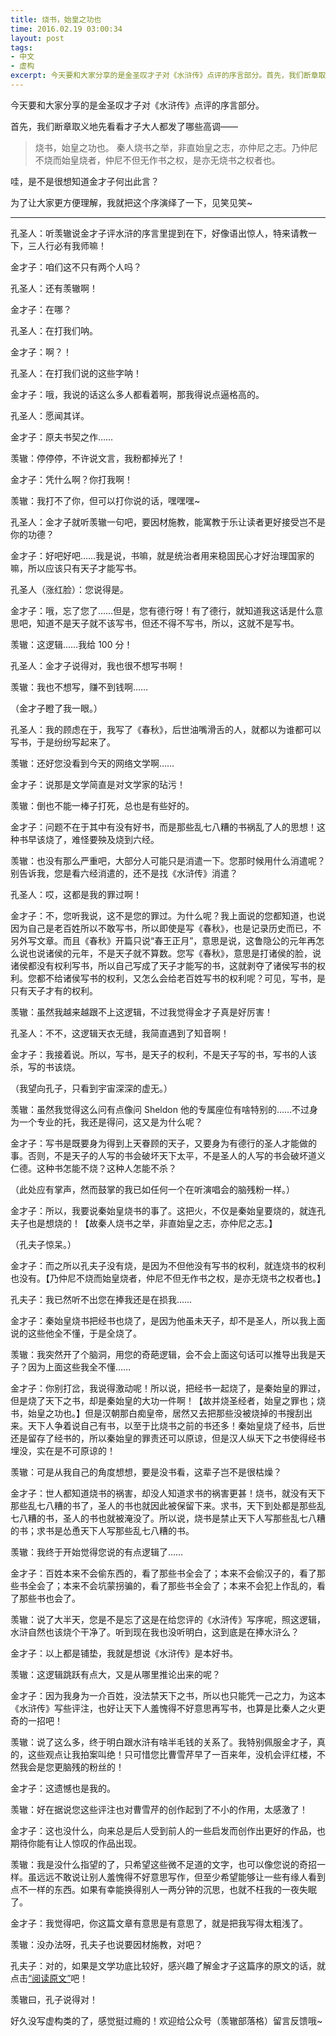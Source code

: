 ```yaml
---
title: 烧书，始皇之功也
time: 2016.02.19 03:00:34
layout: post
tags:
- 中文
- 虚构
excerpt: 今天要和大家分享的是金圣叹才子对《水浒传》点评的序言部分。首先，我们断章取义地先看看才子大人都发了哪些高调——烧书，始皇之功也。……秦人烧书之举，非直始皇之志，亦仲尼之志。乃仲尼不烧而始皇烧者，仲尼不但无作书之权，是亦无烧书之权者也。哇，是不是很想知道金才子何出此言？
---
```


今天要和大家分享的是金圣叹才子对《水浒传》点评的序言部分。

首先，我们断章取义地先看看才子大人都发了哪些高调——

> 烧书，始皇之功也。
> 秦人烧书之举，非直始皇之志，亦仲尼之志。乃仲尼不烧而始皇烧者，仲尼不但无作书之权，是亦无烧书之权者也。

哇，是不是很想知道金才子何出此言？

为了让大家更方便理解，我就把这个序演绎了一下，见笑见笑~

<hr/>

孔圣人：听羡辙说金才子评水浒的序言里提到在下，好像语出惊人，特来请教一下，三人行必有我师嘛！

金才子：咱们这不只有两个人吗？

孔圣人：还有羡辙啊！

金才子：在哪？

孔圣人：在打我们呐。

金才子：啊？！

孔圣人：在打我们说的这些字呐！

金才子：哦，我说的话这么多人都看着啊，那我得说点逼格高的。

孔圣人：愿闻其详。

金才子：原夫书契之作……

羡辙：停停停，不许说文言，我粉都掉光了！

金才子：凭什么啊？你打我啊！

羡辙：我打不了你，但可以打你说的话，嘿嘿嘿~

孔圣人：金才子就听羡辙一句吧，要因材施教，能寓教于乐让读者更好接受岂不是你的功德？

金才子：好吧好吧……我是说，书嘛，就是统治者用来稳固民心才好治理国家的嘛，所以应该只有天子才能写书。

孔圣人（涨红脸）：您说得是。

金才子：哦，忘了您了……但是，您有德行呀！有了德行，就知道我这话是什么意思吧，知道不是天子就不该写书，但还不得不写书，所以，这就不是写书。

羡辙：这逻辑……我给 100 分！

孔圣人：金才子说得对，我也很不想写书啊！

羡辙：我也不想写，赚不到钱啊……

（金才子瞪了我一眼。）

孔圣人：我的顾虑在于，我写了《春秋》，后世油嘴滑舌的人，就都以为谁都可以写书，于是纷纷写起来了。

羡辙：还好您没看到今天的网络文学啊……

金才子：说那是文学简直是对文学家的玷污！

羡辙：倒也不能一棒子打死，总也是有些好的。

金才子：问题不在于其中有没有好书，而是那些乱七八糟的书祸乱了人的思想！这种书早该烧了，难怪要殃及烧到六经。

羡辙：也没有那么严重吧，大部分人可能只是消遣一下。您那时候用什么消遣呢？别告诉我，您是看六经消遣的，还不是找《水浒传》消遣？

孔圣人：哎，这都是我的罪过啊！

金才子：不，您听我说，这不是您的罪过。为什么呢？我上面说的您都知道，也说因为自己是老百姓所以不敢写书，所以即使是写《春秋》，也是记录历史而已，不另外写文章。而且《春秋》开篇只说“春王正月”，意思是说，这鲁隐公的元年再怎么说也说诸侯的元年，不是天子就不算数。您写《春秋》，意思是打诸侯的脸，说诸侯都没有权利写书，所以自己写成了天子才能写的书，这就剥夺了诸侯写书的权利。您都不给诸侯写书的权利，又怎么会给老百姓写书的权利呢？可见，写书，是只有天子才有的权利。

羡辙：虽然我越来越跟不上这逻辑，不过我觉得金才子真是好厉害！

孔圣人：不不，这逻辑天衣无缝，我简直遇到了知音啊！

金才子：我接着说。所以，写书，是天子的权利，不是天子写的书，写书的人该杀，写的书该烧。

（我望向孔子，只看到宇宙深深的虚无。）

羡辙：虽然我觉得这么问有点像问 Sheldon 他的专属座位有啥特别的……不过身为一个专业的托，我还是得问，这又是为什么呢？

金才子：写书是既要身为得到上天眷顾的天子，又要身为有德行的圣人才能做的事。否则，不是天子的人写的书会破坏天下太平，不是圣人的人写的书会破坏道义仁德。这种书怎能不烧？这种人怎能不杀？

（此处应有掌声，然而鼓掌的我已如任何一个在听演唱会的脑残粉一样。）

金才子：所以，我要说秦始皇烧书的事了。这把火，不仅是秦始皇要烧的，就连孔夫子也是想烧的！【故秦人烧书之举，非直始皇之志，亦仲尼之志。】

（孔夫子惊呆。）

金才子：而之所以孔夫子没有烧，是因为不但他没有写书的权利，就连烧书的权利也没有。【乃仲尼不烧而始皇烧者，仲尼不但无作书之权，是亦无烧书之权者也。】

孔夫子：我已然听不出您在捧我还是在损我……

金才子：秦始皇烧书把经书也烧了，是因为他虽未天子，却不是圣人，所以我上面说的这些他全不懂，于是全烧了。

羡辙：我突然开了个脑洞，用您的奇葩逻辑，会不会上面这句话可以推导出我是天子？因为上面这些我全不懂……

金才子：你别打岔，我说得激动呢！所以说，把经书一起烧了，是秦始皇的罪过，但是烧了天下之书，却是秦始皇的大功一件啊！【故并烧圣经者，始皇之罪也；烧书，始皇之功也。】但是汉朝那白痴皇帝，居然又去把那些没被烧掉的书搜刮出来。天下人争着说自己有书，以至于比烧书之前的书还多！秦始皇烧了经书，后世还是留存了经书的，所以秦始皇的罪责还可以原谅，但是汉人纵天下之书使得经书埋没，实在是不可原谅的！

羡辙：可是从我自己的角度想想，要是没书看，这辈子岂不是很枯燥？

金才子：世人都知道烧书的祸害，却没人知道求书的祸害更甚！烧书，就没有天下那些乱七八糟的书了，圣人的书也就因此被保留下来。求书，天下到处都是那些乱七八糟的书，圣人的书也就被淹没了。所以说，烧书是禁止天下人写那些乱七八糟的书；求书是怂恿天下人写那些乱七八糟的书。

羡辙：我终于开始觉得您说的有点逻辑了……

金才子：百姓本来不会偷东西的，看了那些书全会了；本来不会偷汉子的，看了那些书全会了；本来不会坑蒙拐骗的，看了那些书全会了；本来不会犯上作乱的，看了那些书也会了。

羡辙：说了大半天，您是不是忘了这是在给您评的《水浒传》写序呢，照这逻辑，水浒自然也该烧个干净了。听到现在我也没听明白，这到底是在捧水浒么？

金才子：以上都是铺垫，我就是想说《水浒传》是本好书。

羡辙：这逻辑跳跃有点大，又是从哪里推论出来的呢？

金才子：因为我身为一介百姓，没法禁天下之书，所以也只能凭一己之力，为这本《水浒传》写些评注，也好让天下人羞愧得不好意思再写书，也算是比秦人之火更奇的一招吧！

羡辙：说了这么多，终于明白跟水浒有啥半毛钱的关系了。我特别佩服金才子，真的，这些观点让我拍案叫绝！只可惜您比曹雪芹早了一百来年，没机会评红楼，不然我会是您更脑残的粉丝的！

金才子：这遗憾也是我的。

羡辙：好在据说您这些评注也对曹雪芹的创作起到了不小的作用，太感激了！

金才子：这也没什么，向来总是后人受到前人的一些启发而创作出更好的作品，也期待你能有让人惊叹的作品出现。

羡辙：我是没什么指望的了，只希望这些微不足道的文字，也可以像您说的奇招一样。虽远远不敢说让别人羞愧得不好意思写作，但至少希望能够让一些有缘人看到点不一样的东西。如果有幸能换得别人一两分钟的沉思，也就不枉我的一夜失眠了。

金才子：我觉得吧，你这篇文章有意思是有意思了，就是把我写得太粗浅了。

羡辙：没办法呀，孔夫子也说要因材施教，对吧？

孔夫子：对的，如果是文学功底比较好，感兴趣了解金才子这篇序的原文的话，就点击[“阅读原文”](http://www.saohua.com/shuku/shuihu/24/mydoc002.htm)吧！

羡辙曰，孔子说得对！



好久没写虚构类的了，感觉挺过瘾的！欢迎给公众号（羡辙部落格）留言反馈哦~


